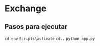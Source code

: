 # Exchange
 
## Pasos para ejecutar
```cd env```
```Scripts\activate```
```cd..```
```python app.py```